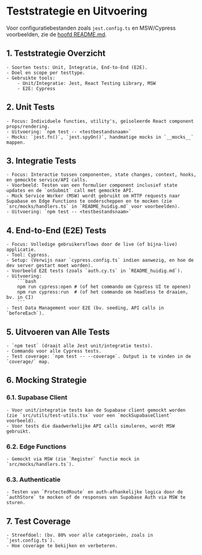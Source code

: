 # Teststrategie en Uitvoering

Voor configuratiebestanden zoals `jest.config.ts` en MSW/Cypress voorbeelden, zie de [hoofd README.md](./README.md).

## 1. Teststrategie Overzicht
    - Soorten tests: Unit, Integratie, End-to-End (E2E).
    - Doel en scope per testtype.
    - Gebruikte tools:
        - Unit/Integratie: Jest, React Testing Library, MSW
        - E2E: Cypress

## 2. Unit Tests
    - Focus: Individuele functies, utility's, geïsoleerde React component props/rendering.
    - Uitvoering: `npm test -- <testbestandsnaam>`
    - Mocks: `jest.fn()`, `jest.spyOn()`, handmatige mocks in `__mocks__` mappen.

## 3. Integratie Tests
    - Focus: Interactie tussen componenten, state changes, context, hooks, en gemockte service/API calls.
    - Voorbeeld: Testen van een formulier component inclusief state updates en de `onSubmit` call met gemockte API.
    - Mock Service Worker (MSW) wordt gebruikt om HTTP requests naar Supabase en Edge Functions te onderscheppen en te mocken (zie `src/mocks/handlers.ts` in `README_huidig.md` voor voorbeelden).
    - Uitvoering: `npm test -- <testbestandsnaam>`

## 4. End-to-End (E2E) Tests
    - Focus: Volledige gebruikersflows door de live (of bijna-live) applicatie.
    - Tool: Cypress.
    - Setup: (Verwijs naar `cypress.config.ts` indien aanwezig, en hoe de dev server gestart moet worden).
    - Voorbeeld E2E tests (zoals `auth.cy.ts` in `README_huidig.md`).
    - Uitvoering:
        ```bash
        npm run cypress:open # (of het commando om Cypress UI te openen)
        npm run cypress:run  # (of het commando om headless te draaien, bv. in CI)
        ```
    - Test Data Management voor E2E (bv. seeding, API calls in `beforeEach`).

## 5. Uitvoeren van Alle Tests
    - `npm test` (draait alle Jest unit/integratie tests).
    - Commando voor alle Cypress tests.
    - Test coverage: `npm test -- --coverage`. Output is te vinden in de `coverage/` map.

## 6. Mocking Strategie
### 6.1. Supabase Client
    - Voor unit/integratie tests kan de Supabase client gemockt worden (zie `src/utils/test-utils.tsx` voor een `mockSupabaseClient` voorbeeld).
    - Voor tests die daadwerkelijke API calls simuleren, wordt MSW gebruikt.
### 6.2. Edge Functions
    - Gemockt via MSW (zie `Register` functie mock in `src/mocks/handlers.ts`).
### 6.3. Authenticatie
    - Testen van `ProtectedRoute` en auth-afhankelijke logica door de `authStore` te mocken of de responses van Supabase Auth via MSW te sturen.

## 7. Test Coverage
    - Streefdoel: (bv. 80% voor alle categorieën, zoals in `jest.config.ts`).
    - Hoe coverage te bekijken en verbeteren. 